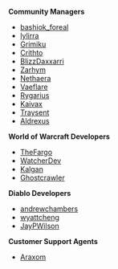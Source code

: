 **Community Managers**
* [bashiok_foreal](http://reddit.com/u/bashiok_foreal)
* [lylirra](http://reddit.com/u/lylirra)
* [Grimiku](http://reddit.com/u/Grimiku)
* [Crithto](http://reddit.com/u/Crithto)
* [BlizzDaxxarri](http://reddit.com/u/BlizzDaxxarri)
* [Zarhym](http://reddit.com/u/Zarhym)
* [Nethaera](http://reddit.com/u/Nethaera)
* [Vaeflare](http://reddit.com/u/Vaeflare)
* [Rygarius](http://reddit.com/u/Rygarius)
* [Kaivax](http://reddit.com/u/Kaivax)
* [Traysent](http://reddit.com/u/Traysent)
* [Aldrexus](http://reddit.com/u/Aldrexus)

**World of Warcraft Developers**
* [TheFargo](http://reddit.com/u/TheFargo)
* [WatcherDev](http://reddit.com/u/WatcherDev)
* [Kalgan](http://reddit.com/u/Kalgan)
* [Ghostcrawler](http://reddit.com/u/Ghostcrawler)

**Diablo Developers**
* [andrewchambers](http://reddit.com/u/andrewchambers)
* [wyattcheng](http://reddit.com/u/wyattcheng)
* [JayPWilson](http://reddit.com/u/JayPWilson)

**Customer Support Agents**
* [Araxom](http://reddit.com/u/Araxom)
